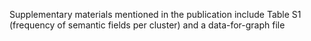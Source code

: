 Supplementary materials mentioned in the publication include Table S1 (frequency of semantic fields per cluster) and a data-for-graph file
